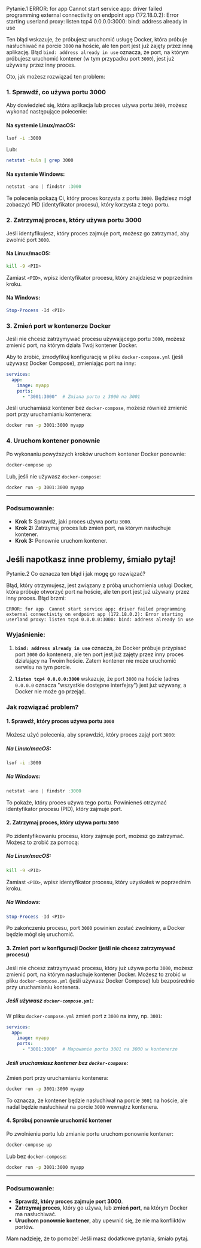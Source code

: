 Pytanie.1
ERROR: for app  Cannot start service app: driver failed programming external connectivity on endpoint app (172.18.0.2): Error starting userland proxy: listen tcp4 0.0.0.0:3000: bind: address already in use

Ten błąd wskazuje, że próbujesz uruchomić usługę Docker, która próbuje nasłuchiwać na porcie `3000` na hoście, ale ten port jest już zajęty przez inną aplikację. Błąd `bind: address already in use` oznacza, że port, na którym próbujesz uruchomić kontener (w tym przypadku port `3000`), jest już używany przez inny proces.

Oto, jak możesz rozwiązać ten problem:

### 1. **Sprawdź, co używa portu 3000**

Aby dowiedzieć się, która aplikacja lub proces używa portu `3000`, możesz wykonać następujące polecenie:

#### Na systemie Linux/macOS:

```bash
lsof -i :3000
```

Lub:

```bash
netstat -tuln | grep 3000
```

#### Na systemie Windows:

```powershell
netstat -ano | findstr :3000
```

Te polecenia pokażą Ci, który proces korzysta z portu `3000`. Będziesz mógł zobaczyć PID (identyfikator procesu), który korzysta z tego portu.

### 2. **Zatrzymaj proces, który używa portu 3000**

Jeśli identyfikujesz, który proces zajmuje port, możesz go zatrzymać, aby zwolnić port `3000`.

#### Na Linux/macOS:

```bash
kill -9 <PID>
```

Zamiast `<PID>`, wpisz identyfikator procesu, który znajdziesz w poprzednim kroku.

#### Na Windows:

```powershell
Stop-Process -Id <PID>
```

### 3. **Zmień port w kontenerze Docker**

Jeśli nie chcesz zatrzymywać procesu używającego portu `3000`, możesz zmienić port, na którym działa Twój kontener Docker.

Aby to zrobić, zmodyfikuj konfigurację w pliku `docker-compose.yml` (jeśli używasz Docker Compose), zmieniając port na inny:

```yaml
services:
  app:
    image: myapp
    ports:
      - "3001:3000"  # Zmiana portu z 3000 na 3001
```

Jeśli uruchamiasz kontener bez `docker-compose`, możesz również zmienić port przy uruchamianiu kontenera:

```bash
docker run -p 3001:3000 myapp
```

### 4. **Uruchom kontener ponownie**

Po wykonaniu powyższych kroków uruchom kontener Docker ponownie:

```bash
docker-compose up
```

Lub, jeśli nie używasz `docker-compose`:

```bash
docker run -p 3001:3000 myapp
```

---

### Podsumowanie:

* **Krok 1:** Sprawdź, jaki proces używa portu `3000`.
* **Krok 2:** Zatrzymaj proces lub zmień port, na którym nasłuchuje kontener.
* **Krok 3:** Ponownie uruchom kontener.

Jeśli napotkasz inne problemy, śmiało pytaj!
-------------------------------------------------
Pytanie.2
Co oznacza ten błąd i jak mogę go rozwiązać?

Błąd, który otrzymujesz, jest związany z próbą uruchomienia usługi Docker, która próbuje otworzyć port na hoście, ale ten port jest już używany przez inny proces. Błąd brzmi:

```
ERROR: for app  Cannot start service app: driver failed programming external connectivity on endpoint app (172.18.0.2): Error starting userland proxy: listen tcp4 0.0.0.0:3000: bind: address already in use
```

### Wyjaśnienie:

1. **`bind: address already in use`** oznacza, że Docker próbuje przypisać port `3000` do kontenera, ale ten port jest już zajęty przez inny proces działający na Twoim hoście. Zatem kontener nie może uruchomić serwisu na tym porcie.

2. **`listen tcp4 0.0.0.0:3000`** wskazuje, że port `3000` na hoście (adres `0.0.0.0` oznacza "wszystkie dostępne interfejsy") jest już używany, a Docker nie może go przejąć.

### Jak rozwiązać problem?

#### 1. **Sprawdź, który proces używa portu `3000`**

Możesz użyć polecenia, aby sprawdzić, który proces zajął port `3000`:

##### Na Linux/macOS:

```bash
lsof -i :3000
```

##### Na Windows:

```powershell
netstat -ano | findstr :3000
```

To pokaże, który proces używa tego portu. Powinieneś otrzymać identyfikator procesu (PID), który zajmuje port.

#### 2. **Zatrzymaj proces, który używa portu `3000`**

Po zidentyfikowaniu procesu, który zajmuje port, możesz go zatrzymać. Możesz to zrobić za pomocą:

##### Na Linux/macOS:

```bash
kill -9 <PID>
```

Zamiast `<PID>`, wpisz identyfikator procesu, który uzyskałeś w poprzednim kroku.

##### Na Windows:

```powershell
Stop-Process -Id <PID>
```

Po zakończeniu procesu, port `3000` powinien zostać zwolniony, a Docker będzie mógł się uruchomić.

#### 3. **Zmień port w konfiguracji Docker (jeśli nie chcesz zatrzymywać procesu)**

Jeśli nie chcesz zatrzymywać procesu, który już używa portu `3000`, możesz zmienić port, na którym nasłuchuje kontener Docker. Możesz to zrobić w pliku `docker-compose.yml` (jeśli używasz Docker Compose) lub bezpośrednio przy uruchamianiu kontenera.

##### Jeśli używasz `docker-compose.yml`:

W pliku `docker-compose.yml` zmień port z `3000` na inny, np. `3001`:

```yaml
services:
  app:
    image: myapp
    ports:
      - "3001:3000"  # Mapowanie portu 3001 na 3000 w kontenerze
```

##### Jeśli uruchamiasz kontener bez `docker-compose`:

Zmień port przy uruchamianiu kontenera:

```bash
docker run -p 3001:3000 myapp
```

To oznacza, że kontener będzie nasłuchiwał na porcie `3001` na hoście, ale nadal będzie nasłuchiwał na porcie `3000` wewnątrz kontenera.

#### 4. **Spróbuj ponownie uruchomić kontener**

Po zwolnieniu portu lub zmianie portu uruchom ponownie kontener:

```bash
docker-compose up
```

Lub bez `docker-compose`:

```bash
docker run -p 3001:3000 myapp
```

---

### Podsumowanie:

* **Sprawdź, który proces zajmuje port 3000**.
* **Zatrzymaj proces**, który go używa, lub **zmień port**, na którym Docker ma nasłuchiwać.
* **Uruchom ponownie kontener**, aby upewnić się, że nie ma konfliktów portów.

Mam nadzieję, że to pomoże! Jeśli masz dodatkowe pytania, śmiało pytaj.
